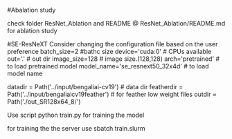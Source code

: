 #Abalation study

check folder ResNet_Ablation and README @ ResNet_Ablation/README.md for ablation study


#SE-ResNeXT
Consider changing the configuration file based on the user preference
batch_size=2 #bathc size
device='cuda:0' # CPUs available
out='.' # out dir
image_size=128 # image size.(128,128)
arch='pretrained' # to load pretrained model
model_name='se_resnext50_32x4d' # to load model name


datadir = Path('../input/bengaliai-cv19') # data dir 
featherdir = Path('../input/bengaliaicv19feather') # for feather low weight files 
outdir = Path('./out_SR128x64_8/')


Use script 
python train.py for training the model

for training the the server use
sbatch train.slurm 
